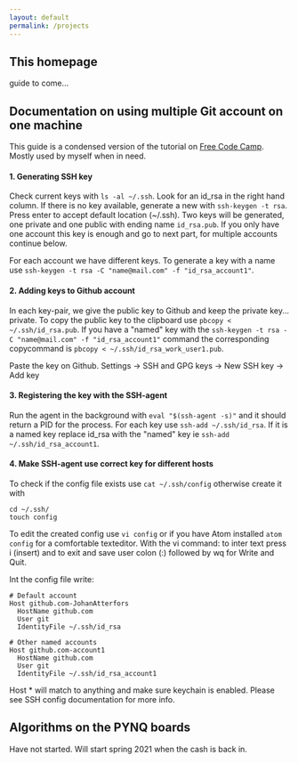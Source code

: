 ```yaml
---
layout: default
permalink: /projects
---
```


## This homepage

guide to come...

## Documentation on using multiple Git account on one machine

This guide is a condensed version of the tutorial on [Free Code Camp](https://www.freecodecamp.org/news/manage-multiple-github-accounts-the-ssh-way-2dadc30ccaca/). Mostly used by myself when in need.

#### 1. Generating SSH key
Check current keys with `ls -al ~/.ssh`. Look for an id_rsa in the right hand
column. If there is no key available, generate a new with `ssh-keygen -t rsa`. Press
enter to accept default location (~/.ssh). Two keys will be generated, one private
and one public with ending name `id_rsa.pub`. If you only have one account this
key is enough and go to next part, for multiple accounts continue below.

For each account we have different keys. To generate a key with a name use
`ssh-keygen -t rsa -C "name@mail.com" -f "id_rsa_account1"`.

#### 2. Adding keys to Github account
In each key-pair, we give the public key to Github and keep the private key...
private. To copy the public key to the clipboard use `pbcopy < ~/.ssh/id_rsa.pub`.
If you have a "named" key with the `ssh-keygen -t rsa -C "name@mail.com" -f "id_rsa_account1"`
command the corresponding copycommand is `pbcopy < ~/.ssh/id_rsa_work_user1.pub`.

Paste the key on Github. Settings -> SSH and GPG keys -> New SSH key -> Add key

#### 3. Registering the key with the SSH-agent
Run the agent in the background with `eval "$(ssh-agent -s)"` and it should return
a PID for the process. For each key use `ssh-add ~/.ssh/id_rsa`. If it is a named key
replace id_rsa with the "named" key ie `ssh-add ~/.ssh/id_rsa_account1`.

#### 4. Make SSH-agent use correct key for different hosts
To check if the config file exists use `cat ~/.ssh/config` otherwise create it with
```
cd ~/.ssh/
touch config
```
To edit the created config use `vi config` or if you have Atom installed `atom config` for
a comfortable texteditor.
With the vi command: to inter text press i (insert) and to exit and save user colon
(:) followed by wq for Write and Quit.

Int the config file write:
```
# Default account
Host github.com-JohanAtterfors
  HostName github.com
  User git
  IdentityFile ~/.ssh/id_rsa

# Other named accounts
Host github.com-account1
  HostName github.com
  User git
  IdentityFile ~/.ssh/id_rsa_account1

```

Host * will match to anything and make sure keychain is enabled. Please see SSH
config documentation for more info.
## Algorithms on the PYNQ boards

Have not started. Will start spring 2021 when the cash is back in.
